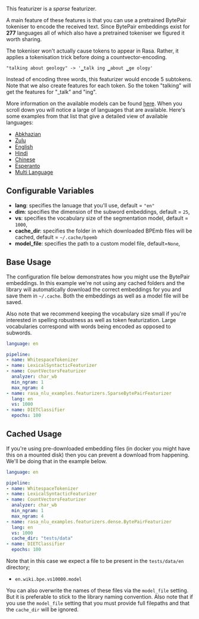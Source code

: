 This featurizer is a *sparse* featurizer.

A main feature of these features is that you can use a pretrained BytePair tokeniser
to encode the received text. Since BytePair embeddings exist for **277** languages
all of which also have a pretrained tokeniser we figured it worth sharing.

The tokeniser won't actually cause tokens to appear in Rasa. Rather, it applies
a tokenisation trick before doing a countvector-encoding.

```
"talking about geology" -> '▁talk ing ▁about ▁ge ology'
```

Instead of encoding three words, this featurizer would encode 5 subtokens. Note
that we also create features for each token. So the token "talking" will get the
features for "_talk" and "ing".

More information on the available models can be found [here](https://nlp.h-its.org/bpemb/).
When you scroll down you will  notice a large of languages that are available. Here's
some examples from that list that give a detailed view of available languages:

- [Abkhazian](https://nlp.h-its.org/bpemb/ab/)
- [Zulu](https://nlp.h-its.org/bpemb/zu/)
- [English](https://nlp.h-its.org/bpemb/en/)
- [Hindi](https://nlp.h-its.org/bpemb/hi/)
- [Chinese](https://nlp.h-its.org/bpemb/zh/)
- [Esperanto](https://nlp.h-its.org/bpemb/eo/)
- [Multi Language](https://nlp.h-its.org/bpemb/multi/)

## Configurable Variables

- **lang**: specifies the lanuage that you'll use, default = `"en"`
- **dim**: specifies the dimension of the subword embeddings, default = `25`,
- **vs**: specifies the vocabulary size of the segmentation model, default = `1000`,
- **cache_dir**: specifies the folder in which downloaded BPEmb files will be cached, default = `~/.cache/bpemb`
- **model_file**: specifies the path to a custom model file, default=`None`,

## Base Usage

The configuration file below demonstrates how you might use the BytePair embeddings. In this example
we're not using any cached folders and the library will automatically download the correct embeddings
for you and save them in `~/.cache`. Both the embeddings as well as a model file will be saved.

Also note that we recommend keeping the vocabulary size small if you're interested
in spelling robustness as well as token featurization. Large vocabularies correspond
with words being encoded as opposed to subwords.

```yaml
language: en

pipeline:
- name: WhitespaceTokenizer
- name: LexicalSyntacticFeaturizer
- name: CountVectorsFeaturizer
  analyzer: char_wb
  min_ngram: 1
  max_ngram: 4
- name: rasa_nlu_examples.featurizers.SparseBytePairFeaturizer
  lang: en
  vs: 1000
- name: DIETClassifier
  epochs: 100
```

## Cached Usage

If you're using pre-downloaded embedding files (in docker you might have this on a mounted disk)
then you can prevent a download from happening. We'll be doing that in the example below.

```yaml
language: en

pipeline:
- name: WhitespaceTokenizer
- name: LexicalSyntacticFeaturizer
- name: CountVectorsFeaturizer
  analyzer: char_wb
  min_ngram: 1
  max_ngram: 4
- name: rasa_nlu_examples.featurizers.dense.BytePairFeaturizer
  lang: en
  vs: 1000
  cache_dir: "tests/data"
- name: DIETClassifier
  epochs: 100
```

Note that in this case we expect a file to be present in the `tests/data/en` directory;

- `en.wiki.bpe.vs10000.model`

You can also overwrite the names of these files via the `model_file` setting. But it
is preferable to stick to the library naming convention. Also note that if you use
the `model_file` setting that you must provide full filepaths and that the
`cache_dir` will be ignored.
